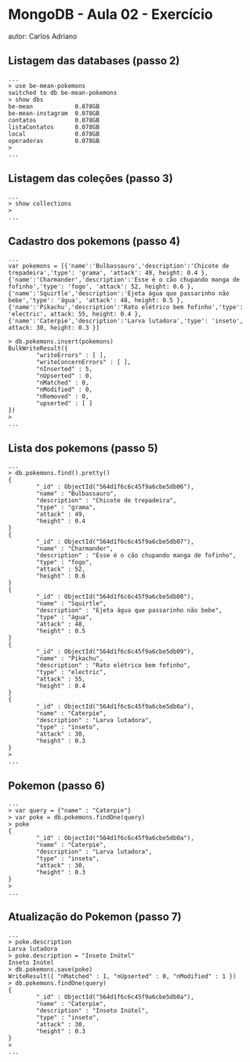# MongoDB - Aula 02 - Exercício
autor: Carlos Adriano

## Listagem das databases (passo 2)
	...
	> use be-mean-pokemons
	switched to db be-mean-pokemons
	> show dbs
	be-mean            0.078GB
	be-mean-instagram  0.078GB
	contatos           0.078GB
	listaContatos      0.078GB
	local              0.078GB
	operadoras         0.078GB
	>
	...
## Listagem das coleções (passo 3)
	...
	> show collections
	>
	...

## Cadastro dos pokemons (passo 4)
	...
	var pokemons = [{'name':'Bulbassauro','description':'Chicote de trepadeira','type': 'grama', 'attack': 49, height: 0.4 },{'name':'Charmander','description':'Esse é o cão chupando manga de fofinho','type': 'fogo', 'attack': 52, height: 0.6 },{'name':'Squirtle','description':'Ejeta água que passarinho não bebe','type': 'água', 'attack': 48, height: 0.5 }, {'name':'Pikachu','description':'Rato elétrico bem fofinho','type': 'electric', attack: 55, height: 0.4 }, {'name':'Caterpie','description':'Larva lutadora','type': 'inseto', attack: 30, height: 0.3 }]

	> db.pokemons.insert(pokemons)
	BulkWriteResult({
	        "writeErrors" : [ ],
	        "writeConcernErrors" : [ ],
	        "nInserted" : 5,
	        "nUpserted" : 0,
	        "nMatched" : 0,
	        "nModified" : 0,
	        "nRemoved" : 0,
	        "upserted" : [ ]
	})
	>
	...

## Lista dos pokemons (passo 5)
	...
	> db.pokemons.find().pretty()
	{
	        "_id" : ObjectId("564d1f6c6c45f9a6cbe5db06"),
	        "name" : "Bulbassauro",
	        "description" : "Chicote de trepadeira",
	        "type" : "grama",
	        "attack" : 49,
	        "height" : 0.4
	}
	{
	        "_id" : ObjectId("564d1f6c6c45f9a6cbe5db07"),
	        "name" : "Charmander",
	        "description" : "Esse é o cão chupando manga de fofinho",
	        "type" : "fogo",
	        "attack" : 52,
	        "height" : 0.6
	}
	{
	        "_id" : ObjectId("564d1f6c6c45f9a6cbe5db08"),
	        "name" : "Squirtle",
	        "description" : "Ejeta água que passarinho não bebe",
	        "type" : "água",
	        "attack" : 48,
	        "height" : 0.5
	}
	{
	        "_id" : ObjectId("564d1f6c6c45f9a6cbe5db09"),
	        "name" : "Pikachu",
	        "description" : "Rato elétrico bem fofinho",
	        "type" : "electric",
	        "attack" : 55,
	        "height" : 0.4
	}
	{
	        "_id" : ObjectId("564d1f6c6c45f9a6cbe5db0a"),
	        "name" : "Caterpie",
	        "description" : "Larva lutadora",
	        "type" : "inseto",
	        "attack" : 30,
	        "height" : 0.3
	}
	>
	...
## Pokemon (passo 6)
	...
	> var query = {"name" : "Caterpie"}
	> var poke = db.pokemons.findOne(query)
	> poke
	{
	        "_id" : ObjectId("564d1f6c6c45f9a6cbe5db0a"),
	        "name" : "Caterpie",
	        "description" : "Larva lutadora",
	        "type" : "inseto",
	        "attack" : 30,
	        "height" : 0.3
	}
	>
	...
## Atualização do Pokemon (passo 7)
	...
	> poke.description
	Larva lutadora
	> poke.description = "Inseto Inútel"
	Inseto Inútel
	> db.pokemons.save(poke)
	WriteResult({ "nMatched" : 1, "nUpserted" : 0, "nModified" : 1 })
	> db.pokemons.findOne(query)
	{
	        "_id" : ObjectId("564d1f6c6c45f9a6cbe5db0a"),
	        "name" : "Caterpie",
	        "description" : "Inseto Inútel",
	        "type" : "inseto",
	        "attack" : 30,
	        "height" : 0.3
	}
	>
	...